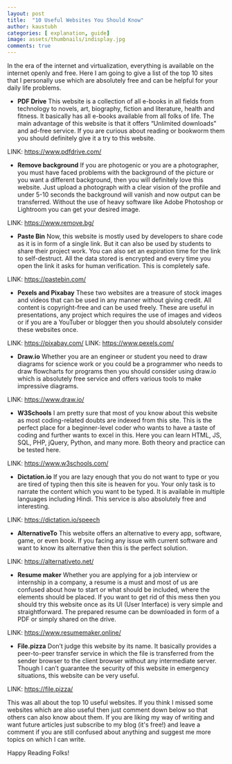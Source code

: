 ```yaml
---
layout: post
title:  "10 Useful Websites You Should Know"
author: kaustubh
categories: [ explanation, guide]
image: assets/thumbnails/indisplay.jpg
comments: true
---
```


In the era of the internet and virtualization, everything is available on the internet openly and free. Here I am going to give a list of the top 10 sites that I personally use which are absolutely free and can be helpful for your daily life problems.

- **PDF Drive**
This website is a collection of all e-books in all fields from technology to novels, art, biography, fiction and literature, health and fitness. It basically has all e-books available from all folks of life. The main advantage of this website is that it offers “Unlimited downloads” and ad-free service. If you are curious about reading or bookworm them you should definitely give it a try to this website.

LINK: https://www.pdfdrive.com/

- **Remove background**
If you are photogenic or you are a photographer, you must have faced problems with the background of the picture or you want a different background, then you will definitely love this website. Just upload a photograph with a clear vision of the profile and under 5-10 seconds the background will vanish and now output can be transferred. Without the use of heavy software like Adobe Photoshop or Lightroom you can get your desired image.

LINK: https://www.remove.bg/

- **Paste Bin**
Now, this website is mostly used by developers to share code as it is in form of a single link. But it can also be used by students to share their project work. You can also set an expiration time for the link to self-destruct. All the data stored is encrypted and every time you open the link it asks for human verification. This is completely safe.

LINK: https://pastebin.com/

- **Pexels and Pixabay**
These two websites are a treasure of stock images and videos that can be used in any manner without giving credit. All content is copyright-free and can be used freely. These are useful in presentations, any project which requires the use of images and videos or if you are a YouTuber or blogger then you should absolutely consider these websites once.

LINK: https://pixabay.com/
LINK: https://www.pexels.com/

- **Draw.io**
Whether you are an engineer or student you need to draw diagrams for science work or you could be a programmer who needs to draw flowcharts for programs then you should consider using draw.io which is absolutely free service and offers various tools to make impressive diagrams.

LINK: https://www.draw.io/

- **W3Schools**
I am pretty sure that most of you know about this website as most coding-related doubts are indexed from this site. This is the perfect place for a beginner-level coder who wants to have a taste of coding and further wants to excel in this. Here you can learn HTML, JS, SQL, PHP, jQuery, Python, and many more. Both theory and practice can be tested here.

LINK: https://www.w3schools.com/

- **Dictation.io**
If you are lazy enough that you do not want to type or you are tired of typing then this site is heaven for you. Your only task is to narrate the content which you want to be typed. It is available in multiple languages including Hindi. This service is also absolutely free and interesting.

LINK: https://dictation.io/speech

- **AlternativeTo**
This website offers an alternative to every app, software, game, or even book. If you facing any issue with current software and want to know its alternative then this is the perfect solution.

LINK: https://alternativeto.net/

- **Resume maker**
Whether you are applying for a job interview or internship in a company, a resume is a must and most of us are confused about how to start or what should be included, where the elements should be placed. If you want to get rid of this mess then you should try this website once as its UI (User Interface) is very simple and straightforward. The prepared resume can be downloaded in form of a PDF or simply shared on the drive.

LINK: https://www.resumemaker.online/

- **File.pizza**
Don’t judge this website by its name. It basically provides a peer-to-peer transfer service in which the file is transferred from the sender browser to the client browser without any intermediate server. Though I can’t guarantee the security of this website in emergency situations, this website can be very useful.

LINK: https://file.pizza/

This was all about the top 10 useful websites. If you think I missed some websites which are also useful then just comment down below so that others can also know about them. If you are liking my way of writing and want future articles just subscribe to my blog (it's free!) and leave a comment if you are still confused about anything and suggest me more topics on which I can write.

Happy Reading Folks!